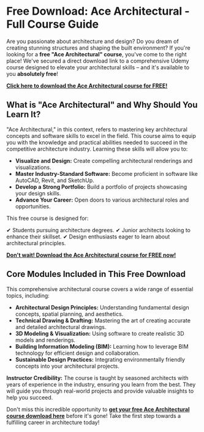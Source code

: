 # Free Download: Ace Architectural - Full Course Guide

Are you passionate about architecture and design? Do you dream of creating stunning structures and shaping the built environment? If you're looking for a **free "Ace Architectural" course**, you've come to the right place! We've secured a direct download link to a comprehensive Udemy course designed to elevate your architectural skills – and it's available to you **absolutely free**!

[**Click here to download the Ace Architectural course for FREE!**](https://udemywork.com/ace-architectural)

## What is "Ace Architectural" and Why Should You Learn It?

"Ace Architectural," in this context, refers to mastering key architectural concepts and software skills to excel in the field. This course aims to equip you with the knowledge and practical abilities needed to succeed in the competitive architecture industry. Learning these skills will allow you to:

*   **Visualize and Design:** Create compelling architectural renderings and visualizations.
*   **Master Industry-Standard Software:** Become proficient in software like AutoCAD, Revit, and SketchUp.
*   **Develop a Strong Portfolio:** Build a portfolio of projects showcasing your design skills.
*   **Advance Your Career:** Open doors to various architectural roles and opportunities.

This free course is designed for:

✔ Students pursuing architecture degrees.
✔ Junior architects looking to enhance their skillset.
✔ Design enthusiasts eager to learn about architectural principles.

[**Don't wait! Download the Ace Architectural course for FREE now!**](https://udemywork.com/ace-architectural)

## Core Modules Included in This Free Download

This comprehensive architectural course covers a wide range of essential topics, including:

*   **Architectural Design Principles:** Understanding fundamental design concepts, spatial planning, and aesthetics.
*   **Technical Drawing & Drafting:** Mastering the art of creating accurate and detailed architectural drawings.
*   **3D Modeling & Visualization:** Using software to create realistic 3D models and renderings.
*   **Building Information Modeling (BIM):** Learning how to leverage BIM technology for efficient design and collaboration.
*   **Sustainable Design Practices:** Integrating environmentally friendly concepts into your architectural projects.

**Instructor Credibility:** The course is taught by seasoned architects with years of experience in the industry, ensuring you learn from the best. They will guide you through real-world projects and provide valuable insights to help you succeed.

Don't miss this incredible opportunity to **[get your free Ace Architectural course download here](https://udemywork.com/ace-architectural)** before it's gone! Take the first step towards a fulfilling career in architecture today!
